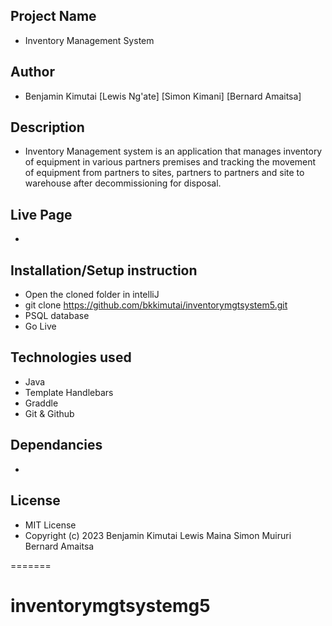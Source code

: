 
## Project Name
 - Inventory Management System

## Author
 - Benjamin Kimutai [Lewis Ng'ate] [Simon Kimani] [Bernard Amaitsa]

## Description 
 - Inventory Management system is an application that manages inventory of equipment in various partners premises and tracking the movement of equipment from partners to sites, partners to partners and site to warehouse after decommissioning for disposal. 

## Live Page
 - 

## Installation/Setup instruction 
 - Open the cloned folder in intelliJ
 - git clone https://github.com/bkkimutai/inventorymgtsystem5.git
 - PSQL database
 - Go Live

## Technologies used
 - Java
 - Template Handlebars
 - Graddle
 - Git & Github

## Dependancies
 - 

## License
 - MIT License
 - Copyright (c) 2023 Benjamin Kimutai Lewis Maina Simon Muiruri Bernard Amaitsa

=======
# inventorymgtsystemg5

